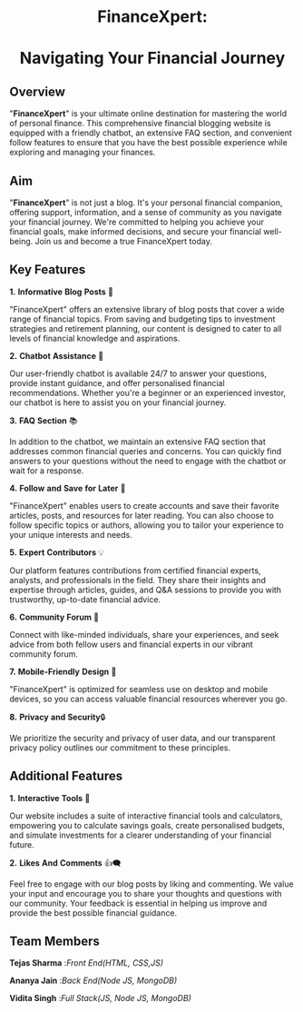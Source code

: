<h1 align="center">FinanceXpert:</h1>
 <h1 align="center">Navigating Your Financial Journey</h1>

<h2>Overview</h2>

\"**FinanceXpert**\" is your ultimate online destination for mastering
the world of personal finance. This comprehensive financial blogging
website is equipped with a friendly chatbot, an extensive FAQ section,
and convenient follow features to ensure that you have the best possible
experience while exploring and managing your finances.

<h2>Aim</h2>

\"**FinanceXpert**\" is not just a blog. It\'s your personal financial
companion, offering support, information, and a sense of community as
you navigate your financial journey. We\'re committed to helping you
achieve your financial goals, make informed decisions, and secure your
financial well-being. Join us and become a true FinanceXpert today.

<h2>Key Features</h2>

**1.** **Informative** **Blog** **Posts** 📰

\"FinanceXpert\" offers an extensive library of blog posts that cover a
wide range of financial topics. From saving and budgeting tips to
investment strategies and retirement planning, our content is designed
to cater to all levels of financial knowledge and aspirations.

**2.** **Chatbot** **Assistance** 🤖

Our user-friendly chatbot is available 24/7 to answer your questions,
provide instant guidance, and offer personalised financial
recommendations. Whether you\'re a beginner or an experienced investor,
our chatbot is here to assist you on your financial journey.

**3.** **FAQ** **Section** 📚

In addition to the chatbot, we maintain an extensive FAQ section that
addresses common financial queries and concerns. You can quickly find
answers to your questions without the need to engage with the chatbot or
wait for a response.

**4.** **Follow** **and** **Save** **for** **Later** 💾

\"FinanceXpert\" enables users to create accounts and save their
favorite articles, posts, and resources for later reading. You can also
choose to follow specific topics or authors, allowing you to tailor your
experience to your unique interests and needs.

**5.** **Expert** **Contributors** 💡

Our platform features contributions from certified financial experts,
analysts, and professionals in the field. They share their insights and
expertise through articles, guides, and Q&A sessions to provide you with
trustworthy, up-to-date financial advice.

**6.** **Community** **Forum** 📝

Connect with like-minded individuals, share your experiences, and seek
advice from both fellow users and financial experts in our vibrant
community forum.

**7.** **Mobile-Friendly** **Design** 📱

\"FinanceXpert\" is optimized for seamless use on desktop and mobile
devices, so you can access valuable financial resources wherever you go.

**8.** **Privacy** **and** **Security**🔒

We prioritize the security and privacy of user data, and our transparent
privacy policy outlines our commitment to these principles.

<h2>Additional Features</h2>

**1.** **Interactive** **Tools** 🧮

Our website includes a suite of interactive financial tools and
calculators, empowering you to calculate savings goals, create
personalised budgets, and simulate investments for a clearer
understanding of your financial future.

**2.** **Likes** **And** **Comments** 👍🗨

Feel free to engage with our blog posts by liking and commenting. We
value your input and encourage you to share your thoughts and questions
with our community. Your feedback is essential in helping us improve and
provide the best possible financial guidance.

<h2>Team Members</h2>

**Tejas Sharma**     :*Front* *End(HTML,* *CSS,JS)*

**Ananya Jain**      :*Back* *End(Node* *JS,* *MongoDB)*

**Vidita Singh**     :*Full* *Stack(JS,* *Node* *JS,* *MongoDB)*
